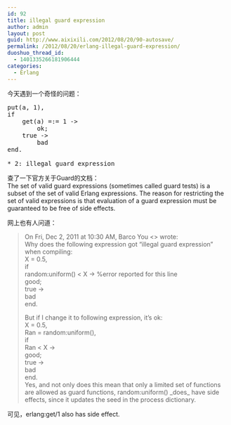 ```yaml
---
id: 92
title: illegal guard expression
author: admin
layout: post
guid: http://www.aixixili.com/2012/08/20/90-autosave/
permalink: /2012/08/20/erlang-illegal-guard-expression/
duoshuo_thread_id:
  - 1401335266181906444
categories:
  - Erlang
---
```

今天遇到一个奇怪的问题：

<pre class="erlang">put(a, 1),
if
	get(a) =:= 1 -&gt;
		ok;
	true -&gt;
		bad
end.

* 2: illegal guard expression</pre>

查了一下官方关于Guard的文档：  
The set of valid guard expressions (sometimes called guard tests) is a subset of the set of valid Erlang expressions. The reason for restricting the set of valid expressions is that evaluation of a guard expression must be guaranteed to be free of side effects.

网上也有人问道：  
>  
> On Fri, Dec 2, 2011 at 10:30 AM, Barco You <> wrote:  
> Why does the following expression got &#8220;illegal guard expression&#8221; when compiling:  
> X = 0.5,  
> if  
> random:uniform() < X -> %error reported for this line  
> good;  
> true ->  
bad  
end.  
>  
> But if I change it to following expression, it&#8217;s ok:  
> X = 0.5,  
> Ran = random:uniform(),  
> if  
> Ran < X ->  
> good;  
> true ->  
> bad  
> end.  
Yes, and not only does this mean that only a limited set of functions are allowed as guard functions, random:uniform() \_does\_ have side effects, since it updates the seed in the process dictionary.

可见，erlang:get/1 also has side effect.